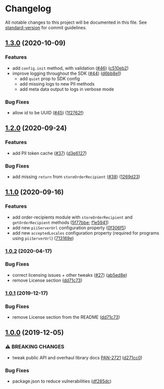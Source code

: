 # Changelog

All notable changes to this project will be documented in this file. See [standard-version](https://github.com/conventional-changelog/standard-version) for commit guidelines.

## [1.3.0](https://github.com/rewardops/rewardops-sdk-node/compare/v1.2.0...v1.3.0) (2020-10-09)

### Features

- add `config.init` method, with validation ([#46](https://github.com/rewardops/rewardops-sdk-node/issues/46)) ([c510eb2](https://github.com/rewardops/rewardops-sdk-node/commit/c510eb202b16fe38dda398cc6d8948f197c73408))
- improve logging throughout the SDK ([#44](https://github.com/rewardops/rewardops-sdk-node/issues/44)) ([d6bb8e1](https://github.com/rewardops/rewardops-sdk-node/commit/d6bb8e16b611c52e40bce3f9078e5bbb55d3eb2b))
  - add `quiet` prop to SDK config
  - add missing logs to new PII methods
  - add meta data output to logs in verbose mode

### Bug Fixes

- allow id to be UUID ([#45](https://github.com/rewardops/rewardops-sdk-node/issues/45)) ([1f2762f](https://github.com/rewardops/rewardops-sdk-node/commit/1f2762f3d81474e9adcc935e61f473745c115d23))

## [1.2.0](https://github.com/rewardops/rewardops-sdk-node/compare/v1.0.2...v1.2.0) (2020-09-24)

### Features

- add PII token cache ([#37](https://github.com/rewardops/rewardops-sdk-node/issues/37)) ([d3e6127](https://github.com/rewardops/rewardops-sdk-node/commit/d3e6127e9eec4940300066d32b24a37004b2e48d))

### Bug Fixes

- add missing `return` from `storeOrderRecipient` ([#38](https://github.com/rewardops/rewardops-sdk-node/issues/38)) ([1269d23](https://github.com/rewardops/rewardops-sdk-node/commit/1269d236e21cd414f1103011490ffbb5c9f0f9c5))

## [1.1.0](https://github.com/rewardops/rewardops-sdk-node/compare/v1.0.3...v1.1.0) (2020-09-16)

### Features

- add order-recipients module with `storeOrderRecipient` and `getOrderRecipient` methods ([5f77bbe](https://github.com/rewardops/rewardops-sdk-node/pull/34/commits/5f77bbe028bef9d97948a7ce208f6e9849081574); [f1e5941](https://github.com/rewardops/rewardops-sdk-node/pull/34/commits/f1e59416acaf6f52bab40f1a4cc3122be8b22ed9))
- add new `piiServerUrl` configuration property ([0f306f5](https://github.com/rewardops/rewardops-sdk-node/pull/34/commits/0f306f5f01a2047a4b0a8493be97ed8208a66d6f))
- add new `acceptedLocales` configuration property (required for programs using `piiServerUrl`) ([713169e](https://github.com/rewardops/rewardops-sdk-node/pull/34/commits/713169e8626ceb226391fc2f5283581bd6d73781))

### [1.0.2](https://github.com/rewardops/rewardops-sdk-node/compare/v1.0.0...v1.0.2) (2020-04-17)

### Bug Fixes

- correct licensing issues + other tweaks ([#27](https://github.com/rewardops/rewardops-sdk-node/issues/27)) ([ab5ed8e](https://github.com/rewardops/rewardops-sdk-node/commit/ab5ed8e95c305a29a21f935bec9373f41e68c3c4))
- remove License section ([dd71c73](https://github.com/rewardops/rewardops-sdk-node/commit/dd71c73a9816d29dae9a198f232136fa877601c7))

### [1.0.1](https://github.com/rewardops/rewardops-sdk-node/compare/v1.0.0...v1.0.1) (2019-12-17)

### Bug Fixes

- remove License section from the README ([dd71c73](https://github.com/rewardops/rewardops-sdk-node/commit/dd71c73a9816d29dae9a198f232136fa877601c7))

## [1.0.0](https://github.com/rewardops/rewardops-sdk-node/compare/v0.8.1...v1.0.0) (2019-12-05)

### ⚠ BREAKING CHANGES

- tweak public API and overhaul library docs [PAN-2721](<[#17](https://github.com/rewardops/rewardops-sdk-node/issues/17)>) ([d271cc0](https://github.com/rewardops/rewardops-sdk-node/commit/d271cc0743b83da4fde7619f0f444b87cdaa1da5))

### Bug Fixes

- package.json to reduce vulnerabilities ([df285dc](https://github.com/rewardops/rewardops-sdk-node/commit/df285dc9bd5e888d42ecc19cbeb2338986fa781d))
